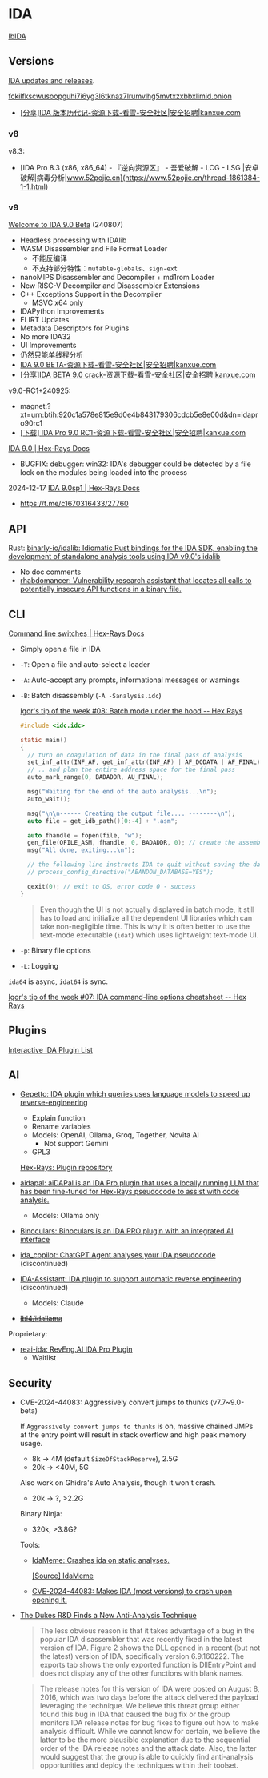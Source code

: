 # IDA
[IbIDA](https://github.com/Chaoses-Ib/BinaryAnalysis)

## Versions
[IDA updates and releases](https://hex-rays.com/products/ida/news/).

[fckilfkscwusoopguhi7i6yg3l6tknaz7lrumvlhg5mvtxzxbbxlimid.onion](http://fckilfkscwusoopguhi7i6yg3l6tknaz7lrumvlhg5mvtxzxbbxlimid.onion/)
- [\[分享\]IDA 版本历代记-资源下载-看雪-安全社区|安全招聘|kanxue.com](https://bbs.kanxue.com/thread-277984.htm)

### v8
v8.3:
- [IDA Pro 8.3 (x86, x86\_64) - 『逆向资源区』 - 吾爱破解 - LCG - LSG |安卓破解|病毒分析|www.52pojie.cn](https://www.52pojie.cn/thread-1861384-1-1.html)

### v9
[Welcome to IDA 9.0 Beta](https://web.archive.org/web/20240811074303/https://out5.hex-rays.com/beta90_6ba923/) (240807)
- Headless processing with IDAlib
- WASM Disassembler and File Format Loader
  - 不能反编译
  - 不支持部分特性：`mutable-globals`、`sign-ext`
- nanoMIPS Disassembler and Decompiler + md1rom Loader
- New RISC-V Decompiler and Disassembler Extensions
- C++ Exceptions Support in the Decompiler
  - MSVC x64 only
- IDAPython Improvements
- FLIRT Updates
- Metadata Descriptors for Plugins
- No more IDA32
- UI Improvements
- 仍然只能单线程分析
- [IDA 9.0 BETA-资源下载-看雪-安全社区|安全招聘|kanxue.com](https://bbs.kanxue.com/thread-282834.htm)
- [\[分享\]IDA BETA 9.0 crack-资源下载-看雪-安全社区|安全招聘|kanxue.com](https://bbs.kanxue.com/thread-282835.htm)

v9.0-RC1+240925:
- magnet:?xt=urn:btih:920c1a578e815e9d0e4b843179306cdcb5e8e00d&dn=idapro90rc1
- [\[下载\] IDA Pro 9.0 RC1-资源下载-看雪-安全社区|安全招聘|kanxue.com](https://bbs.kanxue.com/thread-283752.htm)

[IDA 9.0 | Hex-Rays Docs](https://docs.hex-rays.com/release-notes/9_0)
- BUGFIX: debugger: win32: IDA's debugger could be detected by a file lock on the modules being loaded into the process

2024-12-17 [IDA 9.0sp1 | Hex-Rays Docs](https://docs.hex-rays.com/release-notes/9_0sp1)
- https://t.me/c1670316433/27760

## API
Rust: [binarly-io/idalib: Idiomatic Rust bindings for the IDA SDK, enabling the development of standalone analysis tools using IDA v9.0's idalib](https://github.com/binarly-io/idalib)
- No doc comments
- [rhabdomancer: Vulnerability research assistant that locates all calls to potentially insecure API functions in a binary file.](https://github.com/0xdea/rhabdomancer)

## CLI
[Command line switches | Hex-Rays Docs](https://docs.hex-rays.com/user-guide/configuration/command-line-switches)

- Simply open a file in IDA
- `-T`: Open a file and auto-select a loader
- `-A`: Auto-accept any prompts, informational messages or warnings
- `-B`: Batch disassembly (`-A -Sanalysis.idc`)

  [Igor's tip of the week #08: Batch mode under the hood -- Hex Rays](https://hex-rays.com/blog/igor-tip-of-the-week-08-batch-mode-under-the-hood)
  ```c
  #include <idc.idc>

  static main()
  {
    // turn on coagulation of data in the final pass of analysis
    set_inf_attr(INF_AF, get_inf_attr(INF_AF) | AF_DODATA | AF_FINAL);
    // .. and plan the entire address space for the final pass
    auto_mark_range(0, BADADDR, AU_FINAL);

    msg("Waiting for the end of the auto analysis...\n");
    auto_wait();

    msg("\n\n------ Creating the output file.... --------\n");
    auto file = get_idb_path()[0:-4] + ".asm";

    auto fhandle = fopen(file, "w");
    gen_file(OFILE_ASM, fhandle, 0, BADADDR, 0); // create the assembler file
    msg("All done, exiting...\n");

    // the following line instructs IDA to quit without saving the database
    // process_config_directive("ABANDON_DATABASE=YES");

    qexit(0); // exit to OS, error code 0 - success
  }
  ```

  > Even though the UI is not actually displayed in batch mode, it still has to load and initialize all the dependent UI libraries which can take non-negligible time. This is why it is often better to use the text-mode executable (`idat`) which uses lightweight text-mode UI.

- `-p`: Binary file options
- `-L`: Logging

`ida64` is async, `idat64` is sync.

[Igor's tip of the week #07: IDA command-line options cheatsheet -- Hex Rays](https://hex-rays.com/blog/igor-tip-of-the-week-07-ida-command-line-options-cheatsheet)

## Plugins
[Interactive IDA Plugin List](https://vmallet.github.io/ida-plugins/)

## AI
- [Gepetto: IDA plugin which queries uses language models to speed up reverse-engineering](https://github.com/JusticeRage/Gepetto)
  - Explain function
  - Rename variables
  - Models: OpenAI, Ollama, Groq, Together, Novita AI
    - Not support Gemini
  - GPL3

  [Hex-Rays: Plugin repository](https://plugins.hex-rays.com/gepetto)

- [aidapal: aiDAPal is an IDA Pro plugin that uses a locally running LLM that has been fine-tuned for Hex-Rays pseudocode to assist with code analysis.](https://github.com/atredispartners/aidapal)
  - Models: Ollama only

- [Binoculars: Binoculars is an IDA PRO plugin with an integrated AI interface](https://github.com/Vis-Wing/Binoculars)

- [ida\_copilot: ChatGPT Agent analyses your IDA pseudocode](https://github.com/Antelcat/ida_copilot) (discontinued)

- [IDA-Assistant: IDA plugin to support automatic reverse engineering](https://github.com/stuxnet147/IDA-Assistant) (discontinued)
  - Models: Claude

- ~~[lbl4/idallama](https://github.com/lbl4/idallama)~~

Proprietary:
- [reai-ida: RevEng.AI IDA Pro Plugin](https://github.com/RevEngAI/reai-ida)
  - Waitlist

## Security
- CVE-2024-44083: Aggressively convert jumps to thunks (v7.7~9.0-beta)

  If `Aggressively convert jumps to thunks` is on, massive chained JMPs at the entry point will result in stack overflow and high peak memory usage.
  - 8k → 4M (default `SizeOfStackReserve`), 2.5G
  - 20k → <40M, 5G

  Also work on Ghidra's Auto Analysis, though it won't crash.
  - 20k → ?, >2.2G

  Binary Ninja:
  - 320k, >3.8G?

  Tools:
  - [IdaMeme: Crashes ida on static analyses.](https://github.com/Azvanzed/IdaMeme)

    [\[Source\] IdaMeme](https://www.unknowncheats.me/forum/anti-cheat-bypass/578797-idameme.html)

  - [CVE-2024-44083: Makes IDA (most versions) to crash upon opening it.](https://github.com/Azvanzed/CVE-2024-44083)

- [The Dukes R&D Finds a New Anti-Analysis Technique](https://unit42.paloaltonetworks.com/unit42-the-dukes-rd-finds-a-new-anti-analysis-technique/)

  > The less obvious reason is that it takes advantage of a bug in the popular IDA disassembler that was recently fixed in the latest version of IDA. Figure 2 shows the DLL opened in a recent (but not the latest) version of IDA, specifically version 6.9.160222. The exports tab shows the only exported function is DllEntryPoint and does not display any of the other functions with blank names.

  > The release notes for this version of IDA were posted on August 8, 2016, which was two days before the attack delivered the payload leveraging the technique. We believe this threat group either found this bug in IDA that caused the bug fix or the group monitors IDA release notes for bug fixes to figure out how to make analysis difficult. While we cannot know for certain, we believe the latter to be the more plausible explanation due to the sequential order of the IDA release notes and the attack date. Also, the latter would suggest that the group is able to quickly find anti-analysis opportunities and deploy the techniques within their toolset.